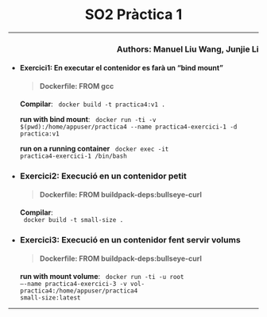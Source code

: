 # <div align="center"> SO2 Pràctica 1 </div>
----
###  <h3 align="right"> Authors: Manuel Liu Wang, Junjie Li </h3>

>

- #### **Exercici1**:  En executar el contenidor es farà un “bind mount” 

    >  #### Dockerfile: FROM gcc
    
    **Compilar**:  <code> 
    docker build -t practica4:v1 .
    </code>
    
    **run with bind mount**: 
    <code> docker run -ti -v $(pwd):/home/appuser/practica4 --name practica4-exercici-1 -d practica:v1
    </code>

    **run on a running container**
    <code>
    docker exec -it practica4-exercici-1 /bin/bash 
    </code>

- ### **Exercici2**: Execució en un contenidor petit

   > #### Dockerfile: FROM buildpack-deps:bullseye-curl

   **Compilar**:     
    <code> 
    docker build -t small-size .
    </code>


- ### **Exercici3**: Execució en un contenidor fent servir volums

    > #### Dockerfile: FROM buildpack-deps:bullseye-curl

    **run with mount volume**: 
    <code> docker run -ti -u root –-name practica4-exercici-3 -v vol-practica4:/home/appuser/practica4 small-size:latest
    </code>


---